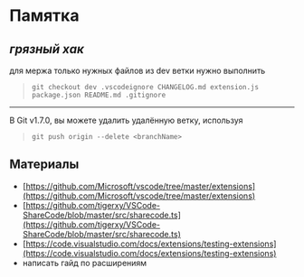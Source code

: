 # Памятка

## *грязный хак*
для мержа только нужных файлов из dev ветки нужно выполнить 

> `git checkout dev .vscodeignore CHANGELOG.md extension.js package.json README.md .gitignore`

---
В Git v1.7.0, вы можете удалить удалённую ветку, используя
> `git push origin --delete <branchName>`

## Материалы

+ [https://github.com/Microsoft/vscode/tree/master/extensions](https://github.com/Microsoft/vscode/tree/master/extensions)
+ [https://github.com/tigerxy/VSCode-ShareCode/blob/master/src/sharecode.ts](https://github.com/tigerxy/VSCode-ShareCode/blob/master/src/sharecode.ts)
+ [https://code.visualstudio.com/docs/extensions/testing-extensions](https://code.visualstudio.com/docs/extensions/testing-extensions)
+ написать гайд по расширениям